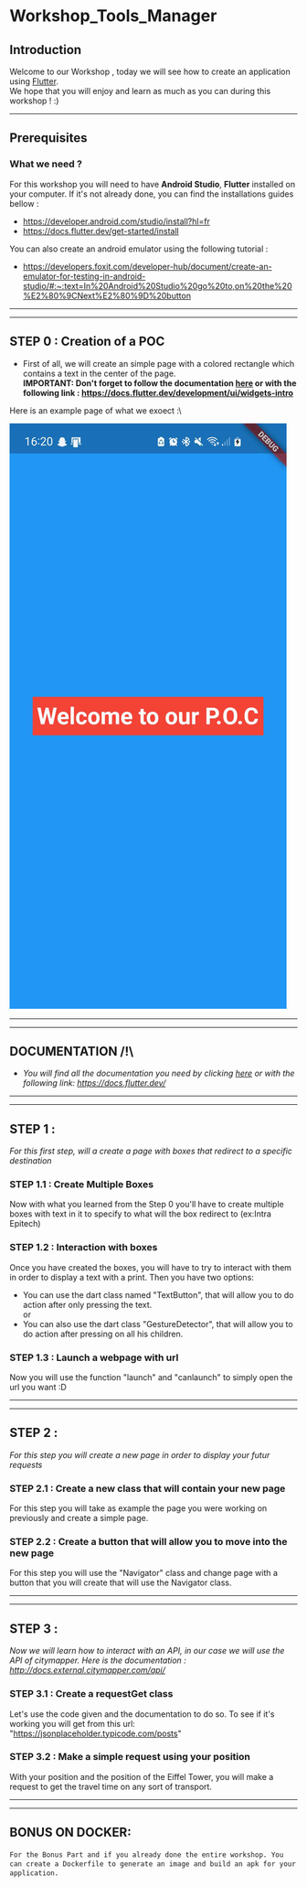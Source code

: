 # Workshop_Tools_Manager

## Introduction

Welcome to our Workshop , today we will see how to create an application using [Flutter](https://flutter.dev/).\
We hope that you will enjoy and learn as much as you can during this workshop ! :)

---
## Prerequisites

### **What we need ?**
 For this workshop you will need to have **Android Studio**, **Flutter** installed on your computer. If it's not already done, you can find the installations guides bellow :
- https://developer.android.com/studio/install?hl=fr
- https://docs.flutter.dev/get-started/install

You can also create an android emulator using the following tutorial :
- https://developers.foxit.com/developer-hub/document/create-an-emulator-for-testing-in-android-studio/#:~:text=In%20Android%20Studio%20go%20to,on%20the%20%E2%80%9CNext%E2%80%9D%20button

---
---
## __STEP 0__ : Creation of a POC
- First of all, we will create an simple page with a colored rectangle which contains a text in the center of the page.\
**IMPORTANT: Don't forget to follow the documentation [here](https://docs.flutter.dev/development/ui/widgets-intro) or with the following link : https://docs.flutter.dev/development/ui/widgets-intro**

Here is an example page of what we exoect :\

![](/.assets/poc.png "POC")

---
---
## **DOCUMENTATION /!\\**
- _You will find all the documentation you need by clicking [here](https://docs.flutter.dev/) or with the following link: https://docs.flutter.dev/_

---
---
## __STEP 1__ :
*For this first step, will a create a page with boxes that redirect to a specific destination*

### **STEP 1.1 : Create Multiple Boxes**
Now with what you learned from the Step 0 you'll have to create multiple boxes with text in it to specify to what will the box redirect to (ex:Intra Epitech)

### **STEP 1.2 : Interaction with boxes**
Once you have created the boxes, you will have to try to interact with them in order to display a text with a print. Then you have two options:
 - You can use the dart class named "TextButton", that will allow you to do action after only pressing the text.\
 or
 - You can also use the dart class "GestureDetector", that will allow you to do action after pressing on all his children.

### **STEP 1.3 : Launch a webpage with url**
Now you will use the function "launch" and "canlaunch" to simply open the url you want :D

---
---
## __STEP 2__ :
*For this step you will create a new page in order to display your futur requests*

### **STEP 2.1 : Create a new class that will contain your new page**
For this step you will take as example the page you were working on previously and create a simple page.

### **STEP 2.2 : Create a button that will allow you to move into the new page**
For this step you will use the "Navigator" class and change page with a button that you will create that will use the Navigator class.

---
---
## __STEP 3__ :
 *Now we will learn how to interact with an API, in our case we will use the API of citymapper. Here is the documentation : http://docs.external.citymapper.com/api/*

### **STEP 3.1 : Create a requestGet class**
Let's use the code given and the documentation to do so. To see if it's working you will get from this url: "https://jsonplaceholder.typicode.com/posts"

### **STEP 3.2 : Make a simple request using your position**
With your position and the position of the Eiffel Tower, you will make a request to get the travel time on any sort of transport.

---
---
## __BONUS ON DOCKER__:

    For the Bonus Part and if you already done the entire workshop. You can create a Dockerfile to generate an image and build an apk for your application.
